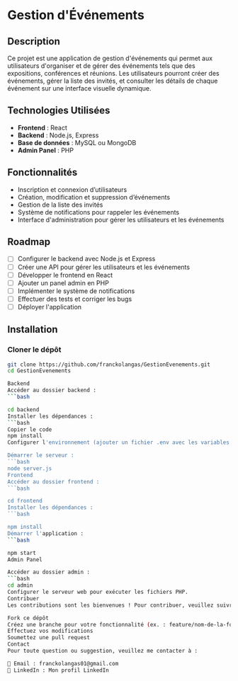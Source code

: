 # Gestion d'Événements

## Description
Ce projet est une application de gestion d'événements qui permet aux utilisateurs d'organiser et de gérer des événements tels que des expositions, conférences et réunions. Les utilisateurs pourront créer des événements, gérer la liste des invités, et consulter les détails de chaque événement sur une interface visuelle dynamique.

## Technologies Utilisées
- **Frontend** : React
- **Backend** : Node.js, Express
- **Base de données** : MySQL ou MongoDB
- **Admin Panel** : PHP

## Fonctionnalités
- Inscription et connexion d’utilisateurs
- Création, modification et suppression d’événements
- Gestion de la liste des invités
- Système de notifications pour rappeler les événements
- Interface d'administration pour gérer les utilisateurs et les événements

## Roadmap
- [ ] Configurer le backend avec Node.js et Express
- [ ] Créer une API pour gérer les utilisateurs et les événements
- [ ] Développer le frontend en React
- [ ] Ajouter un panel admin en PHP
- [ ] Implémenter le système de notifications
- [ ] Effectuer des tests et corriger les bugs
- [ ] Déployer l'application

## Installation

### Cloner le dépôt
```bash
git clone https://github.com/franckolangas/GestionEvenements.git
cd GestionEvenements

Backend
Accéder au dossier backend :
```bash

cd backend
Installer les dépendances :
```bash
Copier le code
npm install
Configurer l'environnement (ajouter un fichier .env avec les variables nécessaires).

Démarrer le serveur :
```bash
node server.js
Frontend
Accéder au dossier frontend :
```bash

cd frontend
Installer les dépendances :
```bash

npm install
Démarrer l'application :
```bash

npm start
Admin Panel

Accéder au dossier admin :
```bash
cd admin
Configurer le serveur web pour exécuter les fichiers PHP.
Contribuer
Les contributions sont les bienvenues ! Pour contribuer, veuillez suivre ces étapes :

Fork ce dépôt
Créez une branche pour votre fonctionnalité (ex. : feature/nom-de-la-fonctionnalité)
Effectuez vos modifications
Soumettez une pull request
Contact
Pour toute question ou suggestion, veuillez me contacter à :

📧 Email : franckolangas01@gmail.com
🔗 LinkedIn : Mon profil LinkedIn
